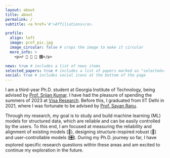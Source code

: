 ```yaml
---
layout: about
title: about
permalink: /
subtitle: <a href='#'>Affiliations</a>. 

profile:
  align: left
  image: prof_pic.jpg
  image_circular: false # crops the image to make it circular
  more_info: >
    <p>☍ 🤖 🔎 🦺 🎛️</p>

news: true # includes a list of news items
selected_papers: true # includes a list of papers marked as "selected={true}"
social: true # includes social icons at the bottom of the page
---
```


I am a third-year Ph.D. student at Georgia Institute of Technology, being advised by [Prof. Srijan Kumar](https://faculty.cc.gatech.edu/~skumar498/). I have had the pleasure of spending the summers of 2023 at [Visa Research](https://usa.visa.com/about-visa/visa-research/mahashweta-das.html). Before this, I graduated from IIT Delhi in 2021, where I was fortunate to be advised by [Prof. Sayan Ranu](https://www.cse.iitd.ac.in/~sayan/).

Through my research, my goal is to study and build machine learning (ML) models for structured data, which are reliable and can be easily controlled by the users. To this end, I am focused at measuring the reliability and alignment of existing models (🔎), designing structure-inspired robust (🦺) and user-controllable models (🎛️). During my Ph.D. journey so far, I have explored specific research questions within these areas and am excited to continue my exploration in the future.